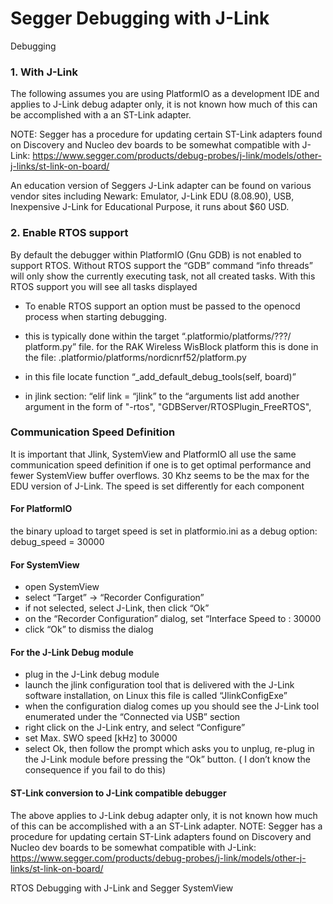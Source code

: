 # Segger Debugging with J-Link
Debugging
### 1. With J-Link 

The following assumes you are using PlatformIO as a development IDE and applies to J-Link debug adapter only, it is not known how much of this can be accomplished with a an ST-Link adapter.

NOTE:  Segger has a procedure for updating certain ST-Link adapters found on Discovery and Nucleo dev boards  to be somewhat compatible with J-Link:  https://www.segger.com/products/debug-probes/j-link/models/other-j-links/st-link-on-board/

An education version of Seggers J-Link adapter can be found on various vendor sites including  Newark:    Emulator, J-Link EDU (8.08.90), USB, Inexpensive J-Link for Educational Purpose, it runs about $60 USD.

###  2. Enable RTOS support
By default the debugger within PlatformIO (Gnu GDB) is not enabled to support RTOS.  Without RTOS support the “GDB” command “info threads” will only show the currently executing task, not all created tasks.
With this RTOS support you will see all tasks displayed 
-  To enable RTOS support an option must be passed to the openocd process when starting debugging.
- this is typically done within the target “.platformio/platforms/???/ platform.py” file.
 for the RAK Wireless WisBlock platform this is done in the file:
.platformio/platforms/nordicnrf52/platform.py
  
- in this file locate function  	“_add_default_debug_tools(self, board)”
- in jlink section:  “elif link = “jlink”
 to the “arguments list add another argument in the form of
"-rtos", "GDBServer/RTOSPlugin_FreeRTOS",

### Communication Speed Definition
It is important that Jlink, SystemView and PlatformIO all use the same communication speed definition if one is to get optimal performance and fewer SystemView buffer overflows.  30 Khz seems to be the max for the EDU version of J-Link.
The speed is set differently for each component
#### For PlatformIO
the binary upload to target speed is set in platformio.ini as a debug option:
	debug_speed = 30000
#### For SystemView
- open SystemView
- select “Target” → “Recorder Configuration”
- if not selected, select J-Link, then click “Ok”
- on the “Recorder Configuration” dialog, set “Interface Speed to : 30000
- click “Ok” to dismiss the dialog

#### For the J-Link Debug module
-  plug in the J-Link debug module
- launch the jlink configuration tool that is delivered with the J-Link software installation, on Linux this file is called “JlinkConfigExe”
- when the configuration dialog comes up you should see the J-Link tool enumerated under the “Connected via USB” section
- right click on the J-Link entry, and select “Configure”
- set Max. SWO speed [kHz] to 30000
- select Ok, then follow the prompt which asks you to unplug, re-plug in the J-Link module before pressing the “Ok” button. ( I don’t know the consequence if you fail to do this)


#### ST-Link conversion to J-Link compatible debugger
The above applies to J-Link debug adapter only, it is not known how much of this can be accomplished with a an ST-Link adapter.
NOTE:  Segger has a procedure for updating certain ST-Link adapters found on Discovery and Nucleo dev boards  to be somewhat compatible with J-Link:  https://www.segger.com/products/debug-probes/j-link/models/other-j-links/st-link-on-board/

RTOS Debugging with J-Link and Segger SystemView


